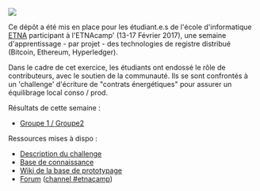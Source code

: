 ![](https://github.com/DAISEE/MasterCamp-ETNA/blob/master/docs/MasterCampETNA.png)

Ce dépôt a été mis en place pour les étudiant.e.s de l'école d'informatique [ETNA](http://www.etna.io/alternance/) participant à l'ETNAcamp' (13-17 Février 2017), une semaine d'apprentissage - par projet - des technologies de registre distribué (Bitcoin, Ethereum, Hyperledger). 

Dans le cadre de cet exercice, les étudiants ont endossé le rôle de contributeurs, avec le soutien de la communauté. Ils se sont confrontés à un 'challenge' d'écriture de "contrats énergétiques" pour assurer un équilibrage local conso / prod.

Résultats de cette semaine : 
- [Groupe 1 / Groupe2](https://github.com/DAISEE/ETNAcamp/blob/master/docs/ETNACamp_G1_G2.pdf)

Ressources mises à dispo : 
- [Description du challenge](https://frama.link/DAISEE-ETNA)
- [Base de connaissance](https://frama.link/DAISEE-knowledge)
- [Wiki de la base de prototypage](https://github.com/DAISEE/ETNAcamp/wiki)
- [Forum](https://daisee.org) ([channel #etnacamp](https://chat.daisee.org/channel/etnacamp))
